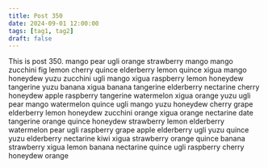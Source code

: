 ```yaml
---
title: Post 350
date: 2024-09-01 12:00:00
tags: [tag1, tag2]
draft: false
---
```

This is post 350.
mango
pear
ugli
orange
strawberry
mango
mango
zucchini
fig
lemon
cherry
quince
elderberry
lemon
quince
xigua
mango
honeydew
yuzu
zucchini
ugli
mango
xigua
raspberry
lemon
honeydew
tangerine
yuzu
banana
xigua
banana
tangerine
elderberry
nectarine
cherry
honeydew
apple
raspberry
tangerine
watermelon
xigua
orange
yuzu
ugli
pear
mango
watermelon
quince
ugli
mango
yuzu
honeydew
cherry
grape
elderberry
lemon
honeydew
zucchini
orange
xigua
orange
nectarine
date
tangerine
orange
quince
honeydew
strawberry
lemon
elderberry
watermelon
pear
ugli
raspberry
grape
apple
elderberry
ugli
yuzu
quince
yuzu
elderberry
nectarine
kiwi
xigua
strawberry
orange
quince
banana
strawberry
xigua
lemon
banana
nectarine
quince
ugli
raspberry
cherry
honeydew
orange
